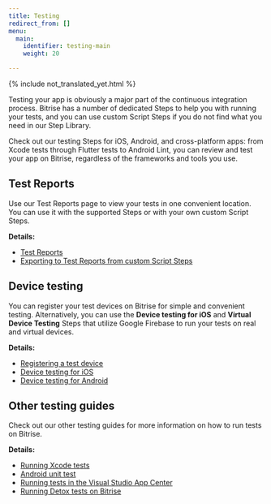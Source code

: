 ```yaml
---
title: Testing
redirect_from: []
menu:
  main:
    identifier: testing-main
    weight: 20

---
```

{% include not_translated_yet.html %}

Testing your app is obviously a major part of the continuous integration process. Bitrise has a number of dedicated Steps to help you with running your tests, and you can use custom Script Steps if you do not find what you need in our Step Library.

Check out our testing Steps for iOS, Android, and cross-platform apps: from Xcode tests through Flutter tests to Android Lint, you can review and test your app on Bitrise, regardless of the frameworks and tools you use.

## Test Reports

Use our Test Reports page to view your tests in one convenient location. You can use it with the supported Steps or with your own custom Script Steps.

**Details:**

* [Test Reports](/jp/testing/test-reports/)
* [Exporting to Test Reports from custom Script Steps](/jp/testing/exporting-to-test-reports-from-custom-script-steps/)

## Device testing

You can register your test devices on Bitrise for simple and convenient testing. Alternatively, you can use the **Device testing for iOS** and **Virtual Device Testing** Steps that utilize Google Firebase to run your tests on real and virtual devices.

**Details:**

* [Registering a test device](/jp/testing/registering-a-test-device/)
* [Device testing for iOS](/jp/testing/device-testing-for-ios/)
* [Device testing for Android](/jp/testing/device-testing-for-android/)

## Other testing guides

Check out our other testing guides for more information on how to run tests on Bitrise.

**Details:**

* [Running Xcode tests](/jp/testing/running-xcode-tests/)
* [Android unit test](/jp/testing/android-run-a-unit-test/)
* [Running tests in the Visual Studio App Center](/jp/testing/run-your-tests-in-the-app-center/)
* [Running Detox tests on Bitrise](/jp/testing/running-detox-tests-on-bitrise/)